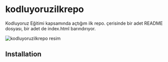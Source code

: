 # kodluyoruzilkrepo
Kodluyoruz Eğitimi kapsamında açtığım ilk repo. çerisinde bir adet README dosyası, bir adet de index.html barındırıyor.

![kodluyoruzilkrepo resim](https://user-images.githubusercontent.com/79435549/192940888-690075c6-0cd2-4a27-8c10-e5316523a734.png)

## Installation



